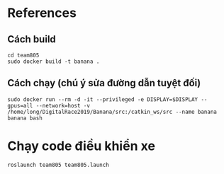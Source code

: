 # References

## Cách build

```
cd team805
sudo docker build -t banana .
```

## Cách chạy (chú ý sửa đường dẫn tuyệt đối)


```
sudo docker run --rm -d -it --privileged -e DISPLAY=$DISPLAY --gpus=all --network=host -v /home/long/DigitalRace2019/Banana/src:/catkin_ws/src --name banana banana bash
```

# Chạy code điều khiển xe 
```
roslaunch team805 team805.launch
```

